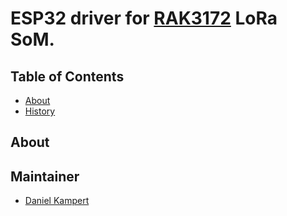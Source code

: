 # ESP32 driver for [RAK3172](https://store.rakwireless.com/products/wisduo-lpwan-module-rak3172) LoRa SoM.

## Table of Contents

- [About](#about)
- [History](#history)

## About

## Maintainer

- [Daniel Kampert](mailto:daniel.kameprt@kampis-elektroecke.de)